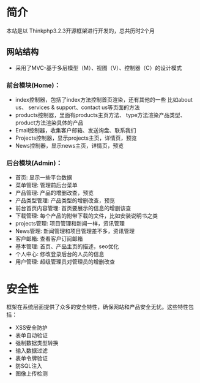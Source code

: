 # 简介

本站是以 Thinkphp3.2.3开源框架进行开发的，总共历时2个月 

## 网站结构
*  采用了MVC-基于多层模型（M）、视图（V）、控制器（C）的设计模式

### 前台模块(Home)：
*  index控制器，包括了index方法控制首页渲染，还有其他的一些 比如about us、 services & support、contact us等页面的方法 
*  products控制器，里面有products主页方法、 type方法渲染产品类型、product方法渲染具体的产品
*  Email控制器，收集客户邮箱、发送询盘、联系我们
*  Projects控制器，显示projects主页，详情页，预览
*  News控制器，显示news主页，详情页，预览

### 后台模块(Admin)：
*  首页: 显示一些平台数据  
*  菜单管理: 管理前后台菜单
*  产品管理: 产品的增删改查，预览
*  产品类型管理: 产品类型的增删改查，预览
*  前台首页内容管理: 首页要展示的信息的增删该查
*  下载管理:  每个产品的附带下载的文件，比如安装说明书之类 
*  projects管理:  项目管理和新闻一样，资讯管理
*  News管理: 新闻管理和项目管理差不多，资讯管理
*  客户邮箱: 查看客户订阅邮箱
*  基本管理: 首页、产品主页的描述，seo优化
*  个人中心: 修改登录后台的人员的信息
*  用户管理: 超级管理员对管理员的增删改查

# 安全性

框架在系统层面提供了众多的安全特性，确保网站和产品安全无忧。这些特性包括：

*  XSS安全防护
*  表单自动验证
*  强制数据类型转换
*  输入数据过滤
*  表单令牌验证
*  防SQL注入
*  图像上传检测
